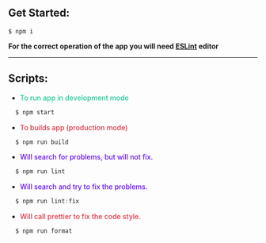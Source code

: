 ## Get Started:

```
$ npm i
```

**For the correct operation of the app you will need [ESLint](https://eslint.org/docs/user-guide/integrations#editors) editor**

---

## Scripts:

- <span style='color: #20c997; font-weight: 500'>To run app in development mode</span>

```js
  $ npm start
```

- <span style='color: #dc3545; font-weight: 500'>To builds app (production mode) </span>

```js
  $ npm run build
```

- <span style='color: #6610f2; font-weight: 500'>Will search for problems, but will not fix.</span>

```js
  $ npm run lint
```

- <span style='color: #6610f2; font-weight: 500'>Will search and try to fix the problems.</span>

```js
  $ npm run lint:fix
```

- <span style='color: #dc3545; font-weight: 500'>Will call prettier to fix the code style.</span>

```js
  $ npm run format
```
